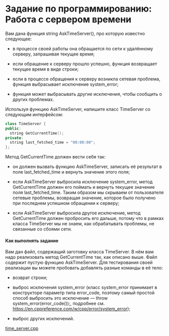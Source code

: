# Задание по программированию: Работа с сервером времени

Вам дана функция string AskTimeServer(), про которую известно следующее:

- в процессе своей работы она обращается по сети к удалённому серверу, запрашивая текущее время;

- если обращение к серверу прошло успешно, функция возвращает текущее время в виде строки;

- если в процессе обращения к серверу возникла сетевая проблема, функция выбрасывает исключение system_error;

- функция может выбрасывать другие исключения, чтобы сообщить о других проблемах.

Используя функцию AskTimeServer, напишите класс TimeServer со следующим интерфейсом:

```C++
class TimeServer {
public:
  string GetCurrentTime();
private:
  string last_fetched_time = "00:00:00";
};
```

Метод GetCurrentTime должен вести себя так:

- он должен вызвать функцию AskTimeServer, записать её результат в поле last_fetched_time и вернуть значение этого поля;

- если AskTimeServer выбросила исключение system_error, метод GetCurrentTime должен его поймать и вернуть текущее значение поля last_fetched_time. Таким образом мы скрываем от пользователя сетевые проблемы, возвращая значение, которое было получено при последнем успешном обращении к серверу;

- если AskTimeServer выбросила другое исключение, метод GetCurrentTime должен пробросить его дальше, потому что в рамках класса TimeServer мы не знаем, как обрабатывать проблемы, не связанные со сбоями сети.

#### Как выполнять задание

Вам дан файл, содержащий заготовку класса TimeServer. В нём вам надо реализовать метод GetCurrentTime так, как описано выше. Файл содержит пустую функцию AskTimeServer. Для тестирования своей реализации вы можете пробовать добавлять разные команды в её тело:

- возврат строки;

- выброс исключения system_error (класс system_error принимает в конструкторе параметр типа error_code, поэтому самый простой способ выбросить это исключение — throw system_error(error_code());, подробнее см. https://en.cppreference.com/w/cpp/error/system_error);

- выброс других исключений.

[time_server.cpp](<time_server.cpp>)
